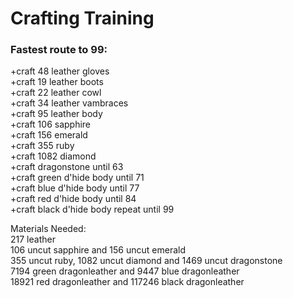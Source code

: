 # Crafting Training

### Fastest route to 99:

+craft 48 leather gloves  
+craft 19 leather boots  
+craft 22 leather cowl  
+craft 34 leather vambraces  
+craft 95 leather body  
+craft 106 sapphire  
+craft 156 emerald  
+craft 355 ruby  
+craft 1082 diamond  
+craft dragonstone until 63  
+craft green d'hide body until 71  
+craft blue d'hide body until 77  
+craft red d'hide body until 84  
+craft black d'hide body repeat until 99  
  
Materials Needed:  
217 leather  
106 uncut sapphire and 156 uncut emerald  
355 uncut ruby, 1082 uncut diamond and 1469 uncut dragonstone  
7194 green dragonleather and 9447 blue dragonleather  
18921 red dragonleather and 117246 black dragonleather

